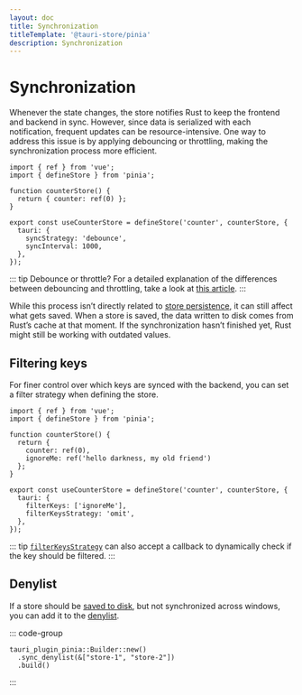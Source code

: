 ```yaml
---
layout: doc
title: Synchronization
titleTemplate: '@tauri-store/pinia'
description: Synchronization
---
```


# Synchronization

Whenever the state changes, the store notifies Rust to keep the frontend and backend in sync. However, since data is serialized with each notification, frequent updates can be resource-intensive. One way to address this issue is by applying debouncing or throttling, making the synchronization process more efficient.

```typescript{10-11}
import { ref } from 'vue';
import { defineStore } from 'pinia';

function counterStore() {
  return { counter: ref(0) };
}

export const useCounterStore = defineStore('counter', counterStore, {
  tauri: {
    syncStrategy: 'debounce',
    syncInterval: 1000,
  },
});
```

::: tip Debounce or throttle?
For a detailed explanation of the differences between debouncing and throttling, take a look at [this article](https://kettanaito.com/blog/debounce-vs-throttle).
:::

While this process isn’t directly related to [store persistence](./persisting-state.md), it can still affect what gets saved. When a store is saved, the data written to disk comes from Rust’s cache at that moment. If the synchronization hasn’t finished yet, Rust might still be working with outdated values.

## Filtering keys

For finer control over which keys are synced with the backend, you can set a filter strategy when defining the store.

```typescript{13-14}
import { ref } from 'vue';
import { defineStore } from 'pinia';

function counterStore() {
  return {
    counter: ref(0),
    ignoreMe: ref('hello darkness, my old friend')
  };
}

export const useCounterStore = defineStore('counter', counterStore, {
  tauri: {
    filterKeys: ['ignoreMe'],
    filterKeysStrategy: 'omit',
  },
});
```

::: tip
[`filterKeysStrategy`](https://tb.dev.br/tauri-store/js-docs/plugin-pinia/interfaces/StoreFrontendOptions.html#filterkeysstrategy) can also accept a callback to dynamically check if the key should be filtered.
:::

## Denylist

If a store should be [saved to disk](./persisting-state.md), but not synchronized across windows, you can add it to the [denylist](https://docs.rs/tauri-plugin-pinia/latest/tauri_plugin_pinia/struct.Builder.html#method.sync_denylist).

::: code-group

```rust{2} [src-tauri/src/lib.rs]
tauri_plugin_pinia::Builder::new()
  .sync_denylist(&["store-1", "store-2"])
  .build()
```

:::
